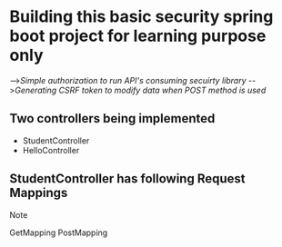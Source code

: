 # Building this basic security spring boot project for learning purpose only
-->*Simple authorization to run API's consuming secuirty library*
-->*Generating CSRF token to modify data when POST method is used*
## Two controllers being implemented
- StudentController
-  HelloController
## StudentController has following Request Mappings
> [!NOTE]
> GetMapping
> PostMapping
